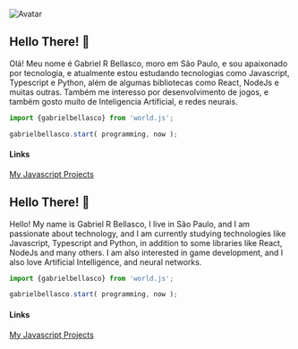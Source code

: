 ![Avatar](https://avatars0.githubusercontent.com/u/66396996?s=460&u=579478f09d06c7f99b750c3cbf754340fbe0dc75&v=4)

## Hello There! 👋
Olá! Meu nome é Gabriel R Bellasco, moro em São Paulo, e sou apaixonado por tecnologia, e atualmente estou estudando tecnologias como Javascript, Typescript e Python, além de algumas bibliotecas como React, NodeJs e muitas outras. Também me interesso por desenvolvimento de jogos, e também gosto muito de Inteligencia Artificial, e redes neurais.
```js
import {gabrielbellasco} from 'world.js';

gabrielbellasco.start( programming, now );
```
#### Links
[My Javascript Projects](https://github.com/GabrielBellasco/my-javascript-projects)
 
## Hello There! 👋
Hello! My name is Gabriel R Bellasco, I live in São Paulo, and I am passionate about technology, and I am currently studying technologies like Javascript, Typescript and Python, in addition to some libraries like React, NodeJs and many others. I am also interested in game development, and I also love Artificial Intelligence, and neural networks.
```js
import {gabrielbellasco} from 'world.js';

gabrielbellasco.start( programming, now );
```
#### Links
  [My Javascript Projects](https://github.com/GabrielBellasco/my-javascript-projects)                                          
<!--
**GabrielBellasco/GabrielBellasco** is a ✨ _special_ ✨ repository because its `README.md` (this file) appears on your GitHub profile.

Here are some ideas to get you started:

- 🔭 I’m currently working on ...

- 👯 I’m looking to collaborate on ...
- 🤔 I’m looking for help with ...
- 💬 Ask me about ...
- 📫 How to reach me: ...
- 😄 Pronouns: ...
- ⚡ Fun fact: ...
-->
